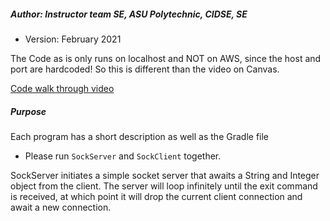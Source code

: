 ##### Author: Instructor team SE, ASU Polytechnic, CIDSE, SE
* Version: February 2021

The Code as is only runs on localhost and NOT on AWS, since the host and port are hardcoded! So this is different than the video on Canvas. 

[Code walk through video](https://youtu.be/EiK0YhbjVuk)

##### Purpose
Each program has a short description as well as the Gradle file
* Please run `SockServer` and `SockClient` together.

SockServer initiates a simple socket server that awaits a String and Integer object from the client. The server will loop infinitely until the exit command is received, at which point it will drop the current client connection and await a new connection.

